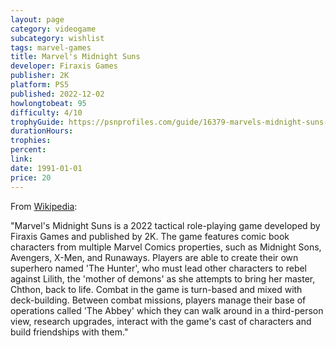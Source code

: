 ```yaml
---
layout: page
category: videogame
subcategory: wishlist
tags: marvel-games
title: Marvel's Midnight Suns
developer: Firaxis Games
publisher: 2K
platform: PS5
published: 2022-12-02
howlongtobeat: 95
difficulty: 4/10
trophyGuide: https://psnprofiles.com/guide/16379-marvels-midnight-suns-trophy-guide
durationHours:
trophies:
percent:
link:
date: 1991-01-01
price: 20
---
```


From [Wikipedia](https://en.wikipedia.org/wiki/Marvel%27s_Midnight_Suns):

"Marvel's Midnight Suns is a 2022 tactical role-playing game developed by Firaxis Games and published by 2K. The game features comic book characters from multiple Marvel Comics properties, such as Midnight Sons, Avengers, X-Men, and Runaways. Players are able to create their own superhero named 'The Hunter', who must lead other characters to rebel against Lilith, the 'mother of demons' as she attempts to bring her master, Chthon, back to life. Combat in the game is turn-based and mixed with deck-building. Between combat missions, players manage their base of operations called 'The Abbey' which they can walk around in a third-person view, research upgrades, interact with the game's cast of characters and build friendships with them."
